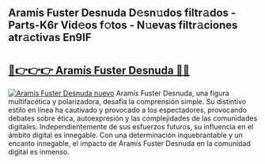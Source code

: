 ## Aramís Fuster Desnuda D𝚎sn𝚞dos filtr𝚊dos - Parts-K6r Vid𝚎os f𝚘tos - N𝚞evas filtr𝚊ciones atr𝚊ctivas En9IF

# <h2><a href="http://mbbqwk0.tromn.icu/?c=Aram%c3%ads+Fuster+Desnuda">🔗👉👉👉 Aramís Fuster Desnuda 🔗🔗</a></h2>

[![Aramís Fuster Desnuda nuevo](https://i.imgur.com/pEAQMta.gif)](http://mbbqwk0.tromn.icu/?c=Aram%c3%ads+Fuster+Desnuda)
Aramís Fuster Desnuda, una figura multifacética y polarizadora, desafía la comprensión simple. Su distintivo estilo en línea ha cautivado y provocado a los espectadores, provocando debates sobre ética, autoexpresión y las complejidades de las comunidades digitales. Independientemente de sus esfuerzos futuros, su influencia en el ámbito digital es innegable. Con una determinación inquebrantable y un encanto innegable, el impacto de Aramís Fuster Desnuda en la comunidad digital es inmenso.
